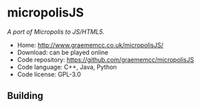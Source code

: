 # micropolisJS

_A port of Micropolis to JS/HTML5._

- Home: http://www.graememcc.co.uk/micropolisJS/
- Download: can be played online
- Code repository: https://github.com/graememcc/micropolisJS
- Code language: C++, Java, Python
- Code license: GPL-3.0

## Building
